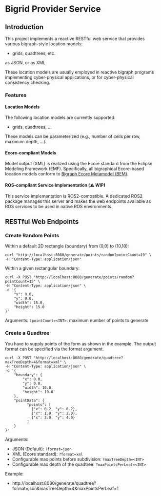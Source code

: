 # Bigrid Provider Service

## Introduction

This project implements a reactive RESTful web service that provides various bigraph-style location models:

- grids, quadtrees, etc.

as JSON, or as XML.

These location models are usually employed in reactive bigraph programs implementing cyber-physical applications, or for cyber-physical consistency checking.

### Features

#### Location Models

The following location models are currently supported:

- grids, quadtrees, …

These models can be parameterized (e.g., number of cells per row, maximum depth, …).

#### Ecore-compliant Models
Model output (XML) is realized using the Ecore standard from the Eclipse Modeling Framework (EMF).
Specifically, all bigraphical Ecore-based location models conform to [Bigraph Ecore Metamodel (BEM)](https://github.com/bigraph-toolkit-suite/bigraphs.bigraph-ecore-metamodel).

#### ROS-compliant Service Implementation (⚠️ WIP)

This service implementation is ROS2-compatible.
A dedicated ROS2 package manages this server and makes the web endpoints
available as ROS services to be used in native ROS environments.

## RESTful Web Endpoints

### Create Random Points

Within a default 2D rectangle (boundary) from (0,0) to (10,10):

```shell
curl "http://localhost:8080/generate/points/random?pointCount=10" \
-H "Content-Type: application/json"
```

Within a given rectangular boundary:

```shell
curl -X POST "http://localhost:8080/generate/points/random?pointCount=15" \
-H "Content-Type: application/json" \
-d '{
    "x": 0.0,
    "y": 0.0,
    "width": 15.0,
    "height": 15.0
}'
```

Arguments:
`?pointCount=<INT>`: maximum number of points to generate


### Create a Quadtree

You have to supply points of the form as shown in the example.
The output format can be specified via the format argument.

```shell
curl -X POST "http://localhost:8080/generate/quadtree?maxTreeDepth=4&format=xml" \
-H "Content-Type: application/json" \
-d '{
    "boundary": {
        "x": 0.0,
        "y": 0.0,
        "width": 10.0,
        "height": 10.0
    },
    "pointData": {
          "points": [
            {"x": 0.2, "y": 0.2},
            {"x": 1.0, "y": 2.0},
            {"x": 3.0, "y": 4.0}
          ]
    }
}'
```

Arguments:

- JSON (Default): `?format=json`
- XML (Ecore standard): `?format=xml`
- Configurable max points before subdivision: `?maxTreeDepth=<INT>`
- Configurable max depth of the quadtree: `?maxPointsPerLeaf=<INT>`

Example:

- http://localhost:8080/generate/quadtree?format=json&maxTreeDepth=4&maxPointsPerLeaf=1

